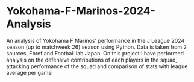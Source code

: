 # Yokohama-F-Marinos-2024-Analysis
An analysis of Yokohama F Marinos' performance in the J League 2024 season (up to matchweek 26) season using Python.
Data is taken from 2 sources, Fbref and Football lab Japan.
On this project I have performed analysis on the defensive contributions of each players in the squad, attacking performance of the squad and comparison of stats with league average per game 
